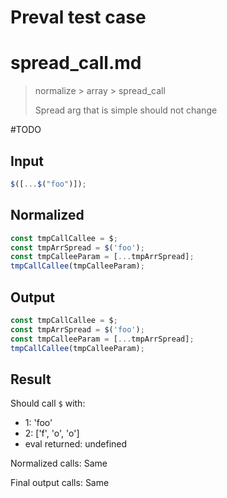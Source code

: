 # Preval test case

# spread_call.md

> normalize > array > spread_call
>
> Spread arg that is simple should not change

#TODO

## Input

`````js filename=intro
$([...$("foo")]);
`````

## Normalized

`````js filename=intro
const tmpCallCallee = $;
const tmpArrSpread = $('foo');
const tmpCalleeParam = [...tmpArrSpread];
tmpCallCallee(tmpCalleeParam);
`````

## Output

`````js filename=intro
const tmpCallCallee = $;
const tmpArrSpread = $('foo');
const tmpCalleeParam = [...tmpArrSpread];
tmpCallCallee(tmpCalleeParam);
`````

## Result

Should call `$` with:
 - 1: 'foo'
 - 2: ['f', 'o', 'o']
 - eval returned: undefined

Normalized calls: Same

Final output calls: Same
